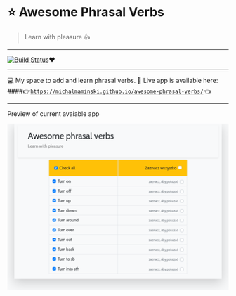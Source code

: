 # :star: Awesome Phrasal Verbs
> Learn with pleasure :thumbsup:

---

[![Build Status](https://travis-ci.org/MichalMaminski/awesome-phrasal-verbs.svg?branch=master)](https://travis-ci.org/MichalMaminski/awesome-phrasal-verbs):heart:

---

:computer: My space to add and learn phrasal verbs. 
:page_facing_up: Live app is available here:
####:point_right:<a href="https://michalmaminski.github.io/awesome-phrasal-verbs/" target="_blank">`https://michalmaminski.github.io/awesome-phrasal-verbs/`</a>:point_left:

---

Preview of current avaiable app

[![Current app preview](https://raw.githubusercontent.com/MichalMaminski/awesome-phrasal-verbs/site-image/site-screenshot.png)]()


